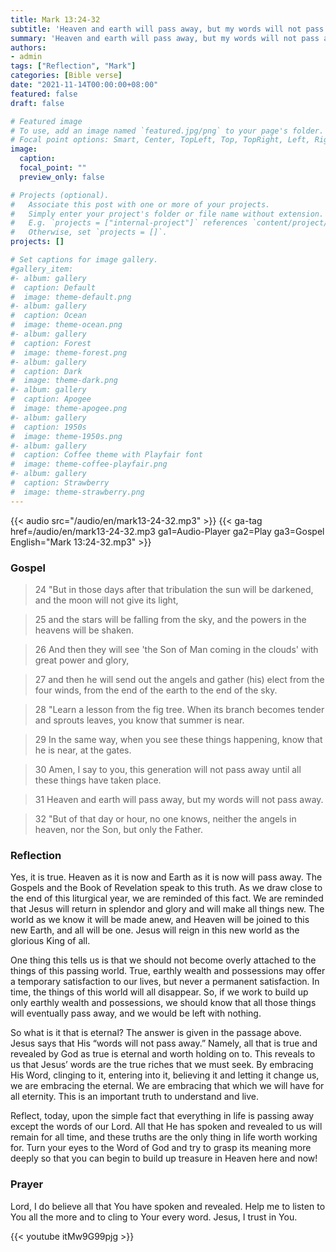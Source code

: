 ```yaml
---
title: Mark 13:24-32
subtitle: 'Heaven and earth will pass away, but my words will not pass away. - Mark 13:31'
summary: 'Heaven and earth will pass away, but my words will not pass away. - Mark 13:31'
authors:
- admin
tags: ["Reflection", "Mark"]
categories: [Bible verse]
date: "2021-11-14T00:00:00+08:00"
featured: false
draft: false

# Featured image
# To use, add an image named `featured.jpg/png` to your page's folder.
# Focal point options: Smart, Center, TopLeft, Top, TopRight, Left, Right, BottomLeft, Bottom, BottomRight
image:
  caption:
  focal_point: ""
  preview_only: false

# Projects (optional).
#   Associate this post with one or more of your projects.
#   Simply enter your project's folder or file name without extension.
#   E.g. `projects = ["internal-project"]` references `content/project/deep-learning/index.md`.
#   Otherwise, set `projects = []`.
projects: []

# Set captions for image gallery.
#gallery_item:
#- album: gallery
#  caption: Default
#  image: theme-default.png
#- album: gallery
#  caption: Ocean
#  image: theme-ocean.png
#- album: gallery
#  caption: Forest
#  image: theme-forest.png
#- album: gallery
#  caption: Dark
#  image: theme-dark.png
#- album: gallery
#  caption: Apogee
#  image: theme-apogee.png
#- album: gallery
#  caption: 1950s
#  image: theme-1950s.png
#- album: gallery
#  caption: Coffee theme with Playfair font
#  image: theme-coffee-playfair.png
#- album: gallery
#  caption: Strawberry
#  image: theme-strawberry.png
---
```


{{< audio src="/audio/en/mark13-24-32.mp3" >}}
{{< ga-tag href=/audio/en/mark13-24-32.mp3 ga1=Audio-Player ga2=Play ga3=Gospel English="Mark 13:24-32.mp3" >}}

### Gospel
> 24 "But in those days after that tribulation the sun will be darkened, and the moon will not give its light,

> 25 and the stars will be falling from the sky, and the powers in the heavens will be shaken.

> 26 And then they will see 'the Son of Man coming in the clouds' with great power and glory,

> 27 and then he will send out the angels and gather (his) elect from the four winds, from the end of the earth to the end of the sky.

> 28 "Learn a lesson from the fig tree. When its branch becomes tender and sprouts leaves, you know that summer is near.

> 29 In the same way, when you see these things happening, know that he is near, at the gates.

> 30 Amen, I say to you, this generation will not pass away until all these things have taken place.

> 31 Heaven and earth will pass away, but my words will not pass away.

> 32 "But of that day or hour, no one knows, neither the angels in heaven, nor the Son, but only the Father.

### Reflection
Yes, it is true.  Heaven as it is now and Earth as it is now will pass away.  The Gospels and the Book of Revelation speak to this truth.  As we draw close to the end of this liturgical year, we are reminded of this fact.  We are reminded that Jesus will return in splendor and glory and will make all things new.  The world as we know it will be made anew, and Heaven will be joined to this new Earth, and all will be one.  Jesus will reign in this new world as the glorious King of all.

One thing this tells us is that we should not become overly attached to the things of this passing world.  True, earthly wealth and possessions may offer a temporary satisfaction to our lives, but never a permanent satisfaction.  In time, the things of this world will all disappear.  So, if we work to build up only earthly wealth and possessions, we should know that all those things will eventually pass away, and we would be left with nothing.  

So what is it that is eternal?  The answer is given in the passage above.  Jesus says that His “words will not pass away.”  Namely, all that is true and revealed by God as true is eternal and worth holding on to.  This reveals to us that Jesus’ words are the true riches that we must seek.  By embracing His Word, clinging to it, entering into it, believing it and letting it change us, we are embracing the eternal.  We are embracing that which we will have for all eternity.  This is an important truth to understand and live.

Reflect, today, upon the simple fact that everything in life is passing away except the words of our Lord.  All that He has spoken and revealed to us will remain for all time, and these truths are the only thing in life worth working for.  Turn your eyes to the Word of God and try to grasp its meaning more deeply so that you can begin to build up treasure in Heaven here and now!

### Prayer
Lord, I do believe all that You have spoken and revealed.  Help me to listen to You all the more and to cling to Your every word.  Jesus, I trust in You.

{{< youtube itMw9G99pjg >}}
